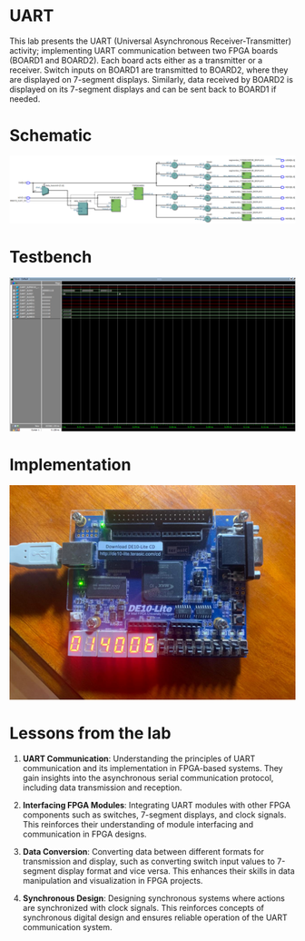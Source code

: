# UART

This lab presents the UART (Universal Asynchronous Receiver-Transmitter) activity; implementing UART communication between two FPGA boards (BOARD1 and BOARD2). Each board acts either as a transmitter or a receiver. Switch inputs on BOARD1 are transmitted to BOARD2, where they are displayed on 7-segment displays. Similarly, data received by BOARD2 is displayed on its 7-segment displays and can be sent back to BOARD1 if needed.

# Schematic
![alt text](RTL_shcematic.png)

# Testbench
![alt text](testbench.png)


# Implementation
![alt text](implementation.jpg)

# Lessons from the lab
1. **UART Communication**: Understanding the principles of UART communication and its implementation in FPGA-based systems. They gain insights into the asynchronous serial communication protocol, including data transmission and reception.

2. **Interfacing FPGA Modules**: Integrating UART modules with other FPGA components such as switches, 7-segment displays, and clock signals. This reinforces their understanding of module interfacing and communication in FPGA designs.

3. **Data Conversion**: Converting data between different formats for transmission and display, such as converting switch input values to 7-segment display format and vice versa. This enhances their skills in data manipulation and visualization in FPGA projects.

4. **Synchronous Design**: Designing synchronous systems where actions are synchronized with clock signals. This reinforces concepts of synchronous digital design and ensures reliable operation of the UART communication system.
